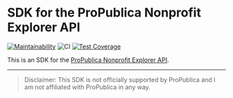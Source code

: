 # SDK for the ProPublica Nonprofit Explorer API

[![Maintainability](https://api.codeclimate.com/v1/badges/fce01a5e366b175c1f6b/maintainability)](https://codeclimate.com/github/bobbrodie/propublica-nonprofit-explorer-sdk/maintainability) ![CI](https://github.com/bobbrodie/propublica-nonprofit-explorer-sdk/actions/workflows/ci.yml/badge.svg) [![Test Coverage](https://api.codeclimate.com/v1/badges/fce01a5e366b175c1f6b/test_coverage)](https://codeclimate.com/github/bobbrodie/propublica-nonprofit-explorer-sdk/test_coverage)

This is an SDK for the [ProPublica Nonprofit Explorer API](https://projects.propublica.org/nonprofits/api/).

---

> Disclaimer: This SDK is not officially supported by ProPublica and I am not
> affiliated with ProPublica in any way.
